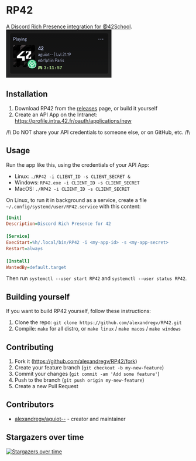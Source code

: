 # RP42

A Discord Rich Presence integration for [@42School](https://github.com/42School).  
![Screenshot](https://raw.githubusercontent.com/alexandregv/RP42/master/screenshot.png)

## Installation

1. Download RP42 from the [releases](https://github.com/alexandregv/RP42/releases) page, or build it yourself
2. Create an API App on the Intranet: https://profile.intra.42.fr/oauth/applications/new

/!\ Do NOT share your API credentials to someone else, or on GitHub, etc. /!\

## Usage

Run the app like this, using the credentials of your API App:

- Linux: `./RP42 -i CLIENT_ID -s CLIENT_SECRET &`
- Windows: `RP42.exe -i CLIENT_ID -s CLIENT_SECRET`
- MacOS: `./RP42 -i CLIENT_ID -s CLIENT_SECRET`

On Linux, to run it in background as a service, create a file `~/.config/systemd/user/RP42.service` with this content:

```ini
[Unit]
Description=Discord Rich Presence for 42

[Service]
ExecStart=%h/.local/bin/RP42 -i <my-app-id> -s <my-app-secret>
Restart=always

[Install]
WantedBy=default.target
```

Then run `systemctl --user start RP42` and `systemctl --user status RP42`.

## Building yourself

If you want to build RP42 yourself, follow these instructions:

1. Clone the repo: `git clone https://github.com/alexandregv/RP42.git`
2. Compile: `make` for all distro, or `make linux` / `make macos` / `make windows`

## Contributing

1. Fork it (<https://github.com/alexandregv/RP42/fork>)
2. Create your feature branch (`git checkout -b my-new-feature`)
3. Commit your changes (`git commit -am 'Add some feature'`)
4. Push to the branch (`git push origin my-new-feature`)
5. Create a new Pull Request

## Contributors

- [alexandregv/aguiot--](https://github.com/alexandregv) - creator and maintainer

## Stargazers over time

[![Stargazers over time](https://starchart.cc/alexandregv/RP42.svg?variant=adaptive)](https://starchart.cc/alexandregv/RP42)
